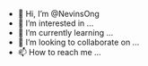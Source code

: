 - 👋 Hi, I’m @NevinsOng
- 👀 I’m interested in ...
- 🌱 I’m currently learning ...
- 💞️ I’m looking to collaborate on ...
- 📫 How to reach me ...

<!---
NevinsOng/NevinsOng is a ✨ special ✨ repository because its `README.md` (this file) appears on your GitHub profile.
You can click the Preview link to take a look at your changes.
--->
